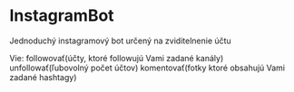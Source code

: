 # InstagramBot
Jednoduchý instagramový bot určený na zviditelnenie účtu

Vie: followovať(účty, ktoré followujú Vami zadané kanály)
     unfollowať(ľubovolný počet účtov)
     komentovať(fotky ktoré obsahujú Vami zadané hashtagy)
     
